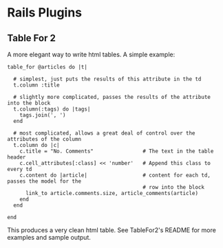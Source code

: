 
# Rails Plugins

## Table For 2

A more elegant way to write html tables. A simple example:

    table_for @articles do |t|
      
      # simplest, just puts the results of this attribute in the td
      t.column :title

      # slightly more complicated, passes the results of the attribute into the block
      t.column(:tags) do |tags|
        tags.join(', ')
      end

      # most complicated, allows a great deal of control over the attributes of the column
      t.column do |c|
        c.title = "No. Comments"                # The text in the table header
        c.cell_attributes[:class] << 'number'   # Append this class to every td
        c.content do |article|                  # content for each td, passes the model for the
                                                # row into the block
          link_to article.comments.size, article_comments(article)
        end
      end

    end

This produces a very clean html table. See TableFor2's README for more examples and sample output.


        
        

